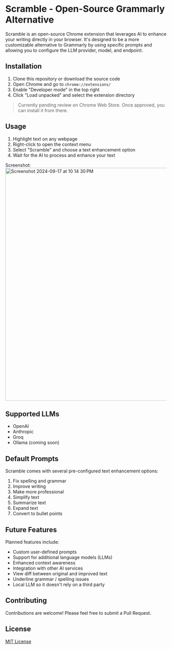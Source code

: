 # Scramble - Open-Source Grammarly Alternative

Scramble is an open-source Chrome extension that leverages AI to enhance your writing directly in your browser. It's designed to be a more customizable alternative to Grammarly by using specific prompts and allowing you to configure the LLM provider, model, and endpoint.

## Installation

1. Clone this repository or download the source code
2. Open Chrome and go to `chrome://extensions/`
3. Enable "Developer mode" in the top right
4. Click "Load unpacked" and select the extension directory

> Currently pending review on Chrome Web Store. Once approved, you can install it from there.

## Usage

1. Highlight text on any webpage
2. Right-click to open the context menu
3. Select "Scramble" and choose a text enhancement option
4. Wait for the AI to process and enhance your text

Screenshot:
<img width="728" alt="Screenshot 2024-09-17 at 10 14 30 PM" src="https://github.com/user-attachments/assets/7a8685e5-94dd-47be-a141-f84bcbf1321f">

## Supported LLMs

- OpenAI
- Anthropic
- Groq
- Ollama (coming soon)


## Default Prompts

Scramble comes with several pre-configured text enhancement options:

1. Fix spelling and grammar
2. Improve writing
3. Make more professional
4. Simplify text
5. Summarize text
6. Expand text
7. Convert to bullet points

## Future Features

Planned features include:

- Custom user-defined prompts
- Support for additional language models (LLMs)
- Enhanced context awareness
- Integration with other AI services
- View diff between original and improved text
- Underline grammar / spelling issues
- Local LLM so it doesn't rely on a third party

## Contributing

Contributions are welcome! Please feel free to submit a Pull Request.

## License

[MIT License](LICENSE)

